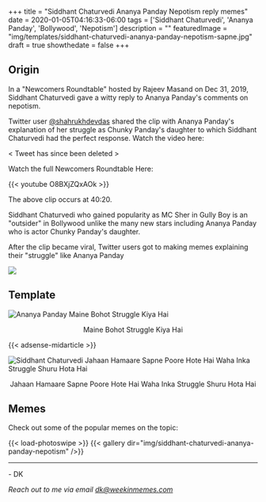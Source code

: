+++
title = "Siddhant Chaturvedi Ananya Panday Nepotism reply memes"
date = 2020-01-05T04:16:33-06:00
tags = ['Siddhant Chaturvedi', 'Ananya Panday', 'Bollywood', 'Nepotism']
description = ""
featuredImage = "img/templates/siddhant-chaturvedi-ananya-panday-nepotism-sapne.jpg"
draft = true
showthedate = false
+++


## Origin
In a "Newcomers Roundtable" hosted by Rajeev Masand on Dec 31, 2019, Siddhant Chaturvedi gave a witty reply to Ananya Panday's comments on nepotism. 
<!--more-->
Twitter user [@shahrukhdevdas](https://twitter.com/shahrukhdevdas) shared the clip with Ananya Panday's explanation of her struggle as Chunky Panday's daughter to which Siddhant Chaturvedi had the perfect response. Watch the video here:

< Tweet has since been deleted >

Watch the full Newcomers Roundtable Here:

{{< youtube O8BXjZQxAOk >}}

The above clip occurs at 40:20.

Siddhant Chaturvedi who gained popularity as MC Sher in Gully Boy is an "outsider" in Bollywood unlike the many new stars including Ananya Panday who is actor Chunky Panday's daughter.

After the clip became viral, Twitter users got to making memes explaining their "struggle" like Ananya Panday

![](img/siddhant-chaturvedi-ananya-panday-nepotism/siddhant-chaturvedi-ananya-panday-nepotism-004.png)

## Template

![Ananya Panday Maine Bohot Struggle Kiya Hai](img/templates/siddhant-chaturvedi-ananya-panday-nepotism-struggle.jpg)
<center>Maine Bohot Struggle Kiya Hai</center>

{{< adsense-midarticle >}}

![Siddhant Chaturvedi Jahaan Hamaare Sapne Poore Hote Hai Waha Inka Struggle Shuru Hota Hai](img/templates/siddhant-chaturvedi-ananya-panday-nepotism-sapne.jpg)
<center>Jahaan Hamaare Sapne Poore Hote Hai Waha Inka Struggle Shuru Hota Hai</center>



## Memes

Check out some of the popular memes on the topic:

{{< load-photoswipe >}}
{{< gallery dir="img/siddhant-chaturvedi-ananya-panday-nepotism" />}}


---
\- DK

*Reach out to me via email dk@weekinmemes.com*